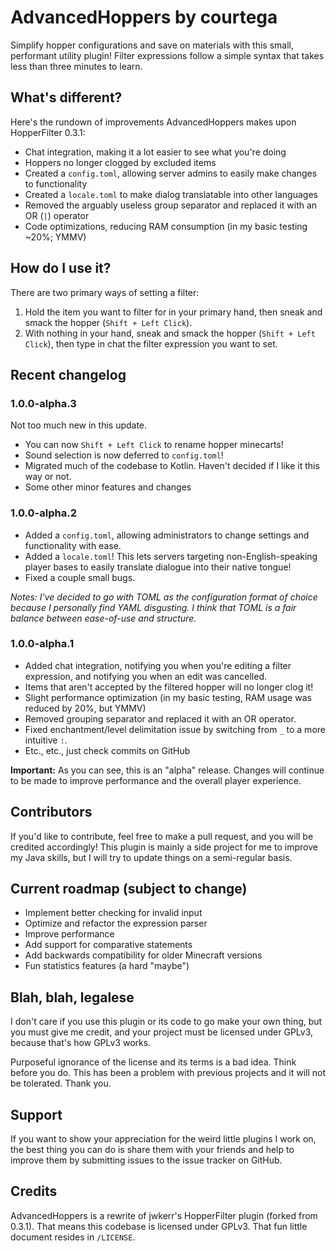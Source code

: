 # AdvancedHoppers by courtega

Simplify hopper configurations and save on materials with this small, performant utility plugin! Filter expressions
follow a simple syntax that takes less than three minutes to learn.

## What's different?

Here's the rundown of improvements AdvancedHoppers makes upon HopperFilter 0.3.1:

- Chat integration, making it a lot easier to see what you're doing
- Hoppers no longer clogged by excluded items
- Created a `config.toml`, allowing server admins to easily make changes to functionality
- Created a `locale.toml` to make dialog translatable into other languages
- Removed the arguably useless group separator and replaced it with an OR (`|`) operator
- Code optimizations, reducing RAM consumption (in my basic testing ~20%; YMMV)

## How do I use it?

There are two primary ways of setting a filter:

1. Hold the item you want to filter for in your primary hand, then sneak and smack the hopper (`Shift + Left Click`).
2. With nothing in your hand, sneak and smack the hopper (`Shift + Left Click`), then type in chat the filter expression
   you want to set.

## Recent changelog

### 1.0.0-alpha.3

Not too much new in this update.
- You can now `Shift + Left Click` to rename hopper minecarts!
- Sound selection is now deferred to `config.toml`!
- Migrated much of the codebase to Kotlin. Haven't decided if I like it this way or not.
- Some other minor features and changes

### 1.0.0-alpha.2

- Added a `config.toml`, allowing administrators to change settings and functionality with ease.
- Added a `locale.toml`! This lets servers targeting non-English-speaking player bases to easily translate dialogue into
  their native tongue!
- Fixed a couple small bugs.

_Notes: I've decided to go with TOML as the configuration format of choice because I personally find YAML disgusting. I
think that TOML is a fair balance between ease-of-use and structure._

### 1.0.0-alpha.1

- Added chat integration, notifying you when you're editing a filter expression, and notifying you when an edit was
  cancelled.
- Items that aren't accepted by the filtered hopper will no longer clog it!
- Slight performance optimization (in my basic testing, RAM usage was reduced by 20%, but YMMV)
- Removed grouping separator and replaced it with an OR operator.
- Fixed enchantment/level delimitation issue by switching from `_` to a more intuitive `:`.
- Etc., etc., just check commits on GitHub

**Important:** As you can see, this is an "alpha" release. Changes will continue to be made to improve performance and
the overall player experience.

## Contributors

If you'd like to contribute, feel free to make a pull request, and you will be credited accordingly! This plugin is
mainly a side project for me to improve my Java skills, but I will try to update things on a semi-regular basis.

## Current roadmap (subject to change)

- Implement better checking for invalid input
- Optimize and refactor the expression parser
- Improve performance
- Add support for comparative statements
- Add backwards compatibility for older Minecraft versions
- Fun statistics features (a hard "maybe")

## Blah, blah, legalese

I don't care if you use this plugin or its code to go make your own thing, but you must give me credit, and your project
must be licensed under GPLv3, because that's how GPLv3 works.

Purposeful ignorance of the license and its terms is a bad idea. Think before you do. This has been a problem with
previous projects and it will not be tolerated. Thank you.

## Support

If you want to show your appreciation for the weird little plugins I work on, the best thing you can do is share them
with your friends and help to improve them by submitting issues to the issue tracker on GitHub.

## Credits

AdvancedHoppers is a rewrite of jwkerr's HopperFilter plugin (forked from 0.3.1). That means this codebase is licensed under GPLv3. That fun
little document resides in `/LICENSE`.
